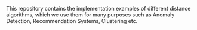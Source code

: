 This repository contains the implementation examples of different distance algorithms, which we use them for many purposes such as Anomaly Detection, Recommendation Systems, Clustering etc.
